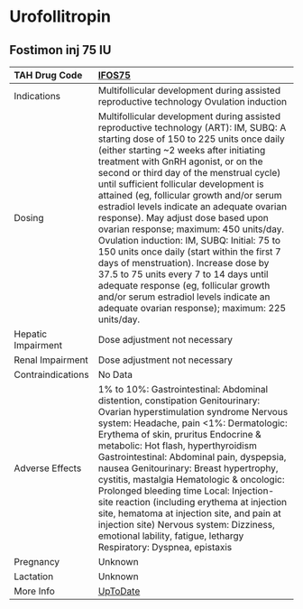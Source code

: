 # Urofollitropin

## Fostimon inj 75 IU

| TAH Drug Code      | [IFOS75](https://www.tahsda.org.tw/drugs/hissearch.php?drug_code=IFOS75)                                                                                                                                                                                                                                                                                                                                                                                                                                                                                                                                                                                                                                                                                                                                      |
|:-------------------|:--------------------------------------------------------------------------------------------------------------------------------------------------------------------------------------------------------------------------------------------------------------------------------------------------------------------------------------------------------------------------------------------------------------------------------------------------------------------------------------------------------------------------------------------------------------------------------------------------------------------------------------------------------------------------------------------------------------------------------------------------------------------------------------------------------------|
| Indications        | Multifollicular development during assisted reproductive technology Ovulation induction                                                                                                                                                                                                                                                                                                                                                                                                                                                                                                                                                                                                                                                                                                                       |
| Dosing             | Multifollicular development during assisted reproductive technology (ART): IM, SUBQ: A starting dose of 150 to 225 units once daily (either starting ~2 weeks after initiating treatment with GnRH agonist, or on the second or third day of the menstrual cycle) until sufficient follicular development is attained (eg, follicular growth and/or serum estradiol levels indicate an adequate ovarian response). May adjust dose based upon ovarian response; maximum: 450 units/day. Ovulation induction: IM, SUBQ: Initial: 75 to 150 units once daily (start within the first 7 days of menstruation). Increase dose by 37.5 to 75 units every 7 to 14 days until adequate response (eg, follicular growth and/or serum estradiol levels indicate an adequate ovarian response); maximum: 225 units/day. |
| Hepatic Impairment | Dose adjustment not necessary                                                                                                                                                                                                                                                                                                                                                                                                                                                                                                                                                                                                                                                                                                                                                                                 |
| Renal Impairment   | Dose adjustment not necessary                                                                                                                                                                                                                                                                                                                                                                                                                                                                                                                                                                                                                                                                                                                                                                                 |
| Contraindications  | No Data                                                                                                                                                                                                                                                                                                                                                                                                                                                                                                                                                                                                                                                                                                                                                                                                       |
| Adverse Effects    | 1% to 10%: Gastrointestinal: Abdominal distention, constipation Genitourinary: Ovarian hyperstimulation syndrome Nervous system: Headache, pain <1%: Dermatologic: Erythema of skin, pruritus Endocrine & metabolic: Hot flash, hyperthyroidism Gastrointestinal: Abdominal pain, dyspepsia, nausea Genitourinary: Breast hypertrophy, cystitis, mastalgia Hematologic & oncologic: Prolonged bleeding time Local: Injection-site reaction (including erythema at injection site, hematoma at injection site, and pain at injection site) Nervous system: Dizziness, emotional lability, fatigue, lethargy Respiratory: Dyspnea, epistaxis                                                                                                                                                                    |
| Pregnancy          | Unknown                                                                                                                                                                                                                                                                                                                                                                                                                                                                                                                                                                                                                                                                                                                                                                                                       |
| Lactation          | Unknown                                                                                                                                                                                                                                                                                                                                                                                                                                                                                                                                                                                                                                                                                                                                                                                                       |
| More Info          | [UpToDate](https://www.uptodate.com/contents/urofollitropin-drug-information)                                                                                                                                                                                                                                                                                                                                                                                                                                                                                                                                                                                                                                                                                                                                 |

